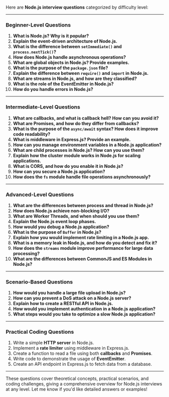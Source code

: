Here are **Node.js interview questions** categorized by difficulty level:  

---

### **Beginner-Level Questions**

1. **What is Node.js? Why is it popular?**
2. **Explain the event-driven architecture of Node.js.**
3. **What is the difference between `setImmediate()` and `process.nextTick()`?**
4. **How does Node.js handle asynchronous operations?**
5. **What are global objects in Node.js? Provide examples.**
6. **What is the purpose of the `package.json` file?**
7. **Explain the difference between `require()` and `import` in Node.js.**
8. **What are streams in Node.js, and how are they classified?**
9. **What is the role of the EventEmitter in Node.js?**
10. **How do you handle errors in Node.js?**

---

### **Intermediate-Level Questions**

1. **What are callbacks, and what is callback hell? How can you avoid it?**
2. **What are Promises, and how do they differ from callbacks?**
3. **What is the purpose of the `async/await` syntax? How does it improve code readability?**
4. **What is middleware in Express.js? Provide an example.**
5. **How can you manage environment variables in a Node.js application?**
6. **What are child processes in Node.js? How can you use them?**
7. **Explain how the cluster module works in Node.js for scaling applications.**
8. **What is CORS, and how do you enable it in Node.js?**
9. **How can you secure a Node.js application?**
10. **How does the `fs` module handle file operations asynchronously?**

---

### **Advanced-Level Questions**

1. **What are the differences between process and thread in Node.js?**
2. **How does Node.js achieve non-blocking I/O?**
3. **What are Worker Threads, and when should you use them?**
4. **Explain the Node.js event loop phases.**
5. **How would you debug a Node.js application?**
6. **What is the purpose of `Buffer` in Node.js?**
7. **Explain how you would implement rate limiting in a Node.js app.**
8. **What is a memory leak in Node.js, and how do you detect and fix it?**
9. **How does the `streams` module improve performance for large data processing?**
10. **What are the differences between CommonJS and ES Modules in Node.js?**

---

### **Scenario-Based Questions**

1. **How would you handle a large file upload in Node.js?**
2. **How can you prevent a DoS attack on a Node.js server?**
3. **Explain how to create a RESTful API in Node.js.**
4. **How would you implement authentication in a Node.js application?**
5. **What steps would you take to optimize a slow Node.js application?**

---

### **Practical Coding Questions**

1. Write a simple **HTTP server** in Node.js.
2. Implement a **rate limiter** using middleware in Express.js.
3. Create a function to read a file using both **callbacks** and **Promises**.
4. Write code to demonstrate the usage of **EventEmitter**.
5. Create an API endpoint in Express.js to fetch data from a database.

---

These questions cover theoretical concepts, practical scenarios, and coding challenges, giving a comprehensive overview for Node.js interviews at any level. Let me know if you'd like detailed answers or examples!